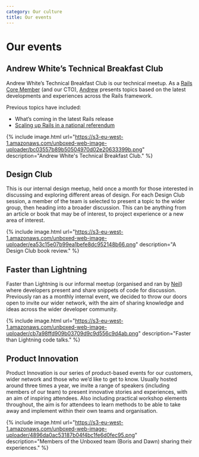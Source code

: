 ```yaml
---
category: Our culture
title: Our events
---
```


# Our events

## Andrew White’s Technical Breakfast Club
Andrew White’s Technical Breakfast Club is our technical meetup. As a [Rails Core Member](http://rubyonrails.org/community) (and our CTO), [Andrew](https://unboxed.co/people/#andrew-white) presents topics based on the latest developments and experiences across the Rails framework.

Previous topics have included:

* What’s coming in the latest Rails release
* [Scaling up Rails in a national referendum](https://unboxed.co/blog/andrew-white-s-technical-breakfast-club-scaling-up-rails-in-a-national-referendum/)

{% include image.html url="https://s3-eu-west-1.amazonaws.com/unboxed-web-image-uploader/bc03557b89b50504970d02e20633399b.png" description="Andrew White's Technical Breakfast Club." %}

## Design Club
This is our internal design meetup, held once a month for those interested in discussing and exploring different areas of design. For each Design Club session, a member of the team is selected to present a topic to the wider group, then heading into a broader discussion. This can be anything from an article or book that may be of interest, to project experience or a new area of interest.

{% include image.html url="https://s3-eu-west-1.amazonaws.com/unboxed-web-image-uploader/ea53c15e07b99ea1befe8dc952148b66.png" description="A Design Club book review." %}


## Faster than Lightning
Faster than Lightning is our informal meetup (organised and ran by [Neil](https://unboxed.co/people/#neil-van-beinum)) where developers present and share snippets of code for discussion. Previously ran as a monthly internal event, we decided to throw our doors open to invite our wider network, with the aim of sharing knowledge and ideas across the wider developer community.

{% include image.html url="https://s3-eu-west-1.amazonaws.com/unboxed-web-image-uploader/cb7a98ffd909b03709d9c9d556c9d4ab.png" description="Faster than Lightning code talks." %}


## Product Innovation
Product Innovation is our series of product-based events for our customers, wider network and those who we’d like to get to know. Usually hosted around three times a year, we invite a range of speakers (including members of our team) to present innovative stories and experiences, with an aim of inspiring attendees. Also including practical workshop elements throughout, the aim is for attendees to learn methods to be able to take away and implement within their own teams and organisation.

{% include image.html url="https://s3-eu-west-1.amazonaws.com/unboxed-web-image-uploader/4896da0ac53187b04f4bc1fe6d0fec95.png" description="Members of the Unboxed team (Boris and Dawn) sharing their experiences." %}
